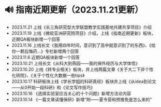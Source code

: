 # 🔊 指南近期更新（2023.11.21更新）

* 2023.11.21 上线《长三角研究型大学联盟教学实践基地共建共享项目》介绍
* 2023.11.19 上线《微软亚洲研究院项目》介绍，上线《指南近期更新》板块，近期QA板块新增一个回答
* 2023.11.16 上线长文《我用四年时间，意识到了高中就意识到了的东西》、《给你一颗后悔药...》专栏新增两个回答
* 2023.11.6 近期QA板块新增一个回答
* 2023.10.21 上线长文《从科大到燕园——我的保外经历与大学体悟》
* 2023.10.20 上线《转专业相关》板块，并上线两篇文章《关于大二下非个性化转院》、《关于个性化大数据一些tips》
* 2023.10.17 科研板块上线《学长学姐的科研真经》板块并上线《从idea到论文——从0开始一段科研》和《论文写作技巧》
* 2023.10.16 《选择实验室应当关心的十个问题》新增方法论内容
* 2023.10.14 《一篇文章读懂保研》新增“附——夏令营和预推免是怎么来的”

